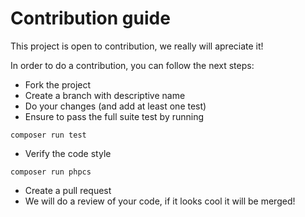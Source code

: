 # Contribution guide

This project is open to contribution, we really will apreciate it! 

In order to do a contribution, you can follow the next steps:

- Fork the project
- Create a branch with descriptive name
- Do your changes (and add at least one test)
- Ensure to pass the full suite test by running

```
composer run test
```

- Verify the code style

```
composer run phpcs
```

- Create a pull request
- We will do a review of your code, if it looks cool it will be merged!

